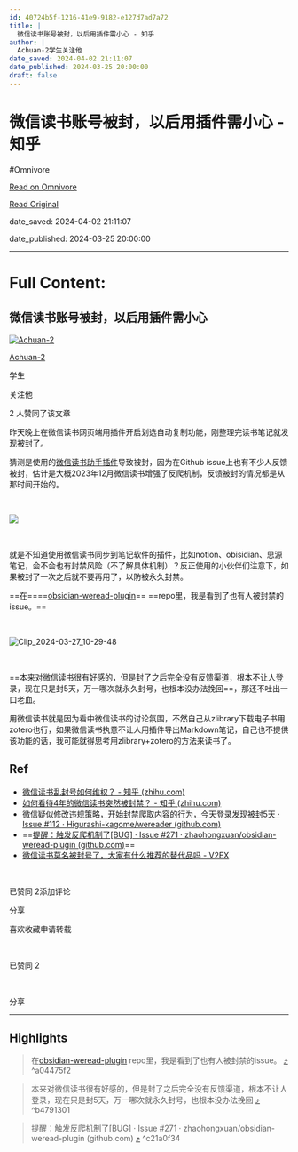 ```yaml
---
id: 40724b5f-1216-41e9-9182-e127d7ad7a72
title: |
  微信读书账号被封，以后用插件需小心 - 知乎
author: |
  Achuan-2学生​关注他
date_saved: 2024-04-02 21:11:07
date_published: 2024-03-25 20:00:00
draft: false
---
```


# 微信读书账号被封，以后用插件需小心 - 知乎
#Omnivore

[Read on Omnivore](https://omnivore.app/me/-18ea1827be5)

[Read Original](https://zhuanlan.zhihu.com/p/689265732)

date_saved: 2024-04-02 21:11:07

date_published: 2024-03-25 20:00:00

--- 

# Full Content: 

## 微信读书账号被封，以后用插件需小心

[![Achuan-2](https://proxy-prod.omnivore-image-cache.app/0x0,s4nyLGw-Fy1Ja-HCXY_Z-DIVUdkOaJaBfNtiELdUdXEM/https://picx.zhimg.com/v2-1d1102122576c5d609e0c4245ac4d648_l.jpg?source=172ae18b)](https://www.zhihu.com/people/achuan-2)

[Achuan-2](https://www.zhihu.com/people/achuan-2)

学生

​关注他

2 人赞同了该文章

昨天晚上在微信读书网页端用插件开启划选自动复制功能，刚整理完读书笔记就发现被封了。

猜测是使用的[微信读书助手插件](https://link.zhihu.com/?target=https%3A//github.com/Higurashi-kagome/wereader)导致被封，因为在Github issue上也有不少人反馈被封，估计是大概2023年12月微信读书增强了反爬机制，反馈被封的情况都是从那时间开始的。

​

![](https://proxy-prod.omnivore-image-cache.app/0x0,s-0g1rCxQ4gRlyzzZnMvpQ54qCb1bazHcCCQO1Kk0Fk4/https://pic2.zhimg.com/v2-fb8314dd21c65d1f28f13a398ee5a165_b.jpg)

​

就是不知道使用微信读书同步到笔记软件的插件，比如notion、obisidian、思源笔记，会不会也有封禁风险（不了解具体机制）？反正使用的小伙伴们注意下，如果被封了一次之后就不要再用了，以防被永久封禁。

==在====[obsidian-weread-plugin](https://link.zhihu.com/?target=https%3A//github.com/zhaohongxuan/obsidian-weread-plugin)== ==repo里，我是看到了也有人被封禁的issue。==

​

![Clip_2024-03-27_10-29-48](https://proxy-prod.omnivore-image-cache.app/0x0,s4xFDgHWoA4BDlq2b4l6cLCwYrRDlkRxeFhmc8GKVT1Q/https://pic2.zhimg.com/v2-cc120d9aa2f10ccaa672528ada9be591_b.jpg)

​

==本来对微信读书很有好感的，但是封了之后完全没有反馈渠道，根本不让人登录，现在只是封5天，万一哪次就永久封号，也根本没办法挽回==，那还不吐出一口老血。

用微信读书就是因为看中微信读书的讨论氛围，不然自己从zlibrary下载电子书用zotero也行，如果微信读书执意不让人用插件导出Markdown笔记，自己也不提供该功能的话，我可能就得思考用zlibrary+zotero的方法来读书了。

## Ref

* [微信读书乱封号如何维权？ - 知乎 (zhihu.com)](https://www.zhihu.com/question/639906536)
* [如何看待4年的微信读书突然被封禁？ - 知乎 (zhihu.com)](https://www.zhihu.com/question/635441316/answer/3336986068)
* [微信疑似修改违规策略，开始封禁爬取内容的行为，今天登录发现被封5天 · Issue #112 · Higurashi-kagome/wereader (github.com)](https://link.zhihu.com/?target=https%3A//github.com/Higurashi-kagome/wereader/issues/112)
* ==[提醒：触发反爬机制了\[BUG\] · Issue #271 · zhaohongxuan/obsidian-weread-plugin (github.com)](https://link.zhihu.com/?target=https%3A//github.com/zhaohongxuan/obsidian-weread-plugin/issues/271)==
* [微信读书莫名被封号了，大家有什么推荐的替代品吗 - V2EX](https://link.zhihu.com/?target=https%3A//cn.v2ex.com/t/1010614)

‍

​已赞同 2​​添加评论

​分享

​喜欢​收藏​申请转载

​

已赞同 2

​

分享

---

## Highlights

> 在[obsidian-weread-plugin](https://link.zhihu.com/?target=https%3A//github.com/zhaohongxuan/obsidian-weread-plugin) repo里，我是看到了也有人被封禁的issue。 [⤴️](https://omnivore.app/me/-18ea1827be5#a04475f2-5f6f-4873-b645-74c405676be1)  ^a04475f2

> 本来对微信读书很有好感的，但是封了之后完全没有反馈渠道，根本不让人登录，现在只是封5天，万一哪次就永久封号，也根本没办法挽回 [⤴️](https://omnivore.app/me/-18ea1827be5#b4791301-5cec-478f-ad11-8e681401fe36)  ^b4791301

> 提醒：触发反爬机制了\[BUG\] · Issue #271 · zhaohongxuan/obsidian-weread-plugin (github.com) [⤴️](https://omnivore.app/me/-18ea1827be5#c21a0f34-023a-4f21-8c3b-d97d5cb96f13)  ^c21a0f34

